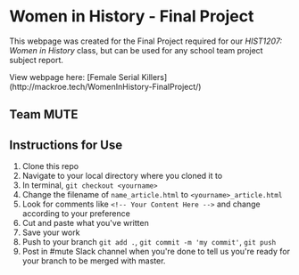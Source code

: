 # Women in History - Final Project
This webpage was created for the Final Project required for our *HIST1207: Women in History* class, but can be used for any school team project subject report.
<p>
View webpage here: [Female Serial Killers](http://mackroe.tech/WomenInHistory-FinalProject/)

## Team MUTE

## Instructions for Use
1. Clone this repo
2. Navigate to your local directory where you cloned it to
3. In terminal, `git checkout <yourname>`
4. Change the filename of `name_article.html` to `<yourname>_article.html`
5. Look for comments like `<!-- Your Content Here -->` and change according to your preference
6. Cut and paste what you've written
7. Save your work
8. Push to your branch `git add .`, `git commit -m 'my commit'`, `git push`
9. Post in #mute Slack channel when you're done to tell us you're ready for your branch to be merged with master.
